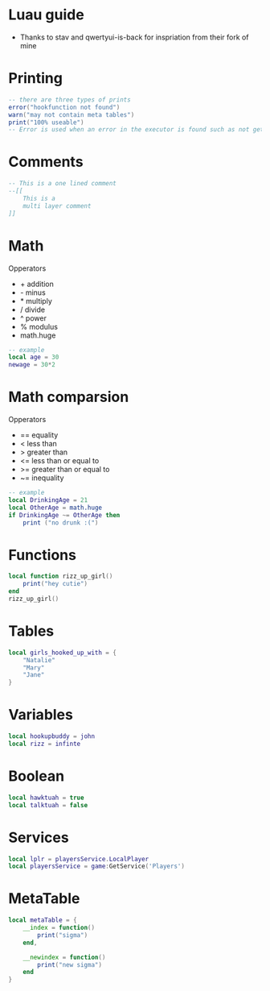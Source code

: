 # Luau guide
- Thanks to stav and qwertyui-is-back for inspriation from their fork of mine 

# Printing 

```lua
-- there are three types of prints
error("hookfunction not found")
warn("may not contain meta tables")
print("100% useable")
-- Error is used when an error in the executor is found such as not getfenv or any other function such as hookfunction. Error also has a second argument called level. The second arguement is optional
```

# Comments
```lua
-- This is a one lined comment
--[[
    This is a
    multi layer comment 
]]
```

# Math

Opperators

- \+ addition
- \- minus
- \* multiply
- / divide
- ^ power
- % modulus
- math.huge

```lua
-- example
local age = 30
newage = 30*2
```

# Math comparsion

Opperators

- == equality
- < less than
- \> greater than
- <= less than or equal to
- \>= greater than or equal to
- ~= inequality

```lua
-- example
local DrinkingAge = 21
local OtherAge = math.huge
if DrinkingAge ~= OtherAge then
    print ("no drunk :(")

```

# Functions

```lua
local function rizz_up_girl()
    print("hey cutie")
end
rizz_up_girl()
```

# Tables
```lua
local girls_hooked_up_with = {
    "Natalie"
    "Mary"
    "Jane"
}
```

# Variables 
```lua
local hookupbuddy = john
local rizz = infinte
```

# Boolean 
```lua
local hawktuah = true
local talktuah = false
```

# Services
```lua
local lplr = playersService.LocalPlayer
local playersService = game:GetService('Players')
```

# MetaTable
```lua 
local metaTable = {
    __index = function()
        print("sigma")
    end,

    __newindex = function()
        print("new sigma")
    end
}
```
